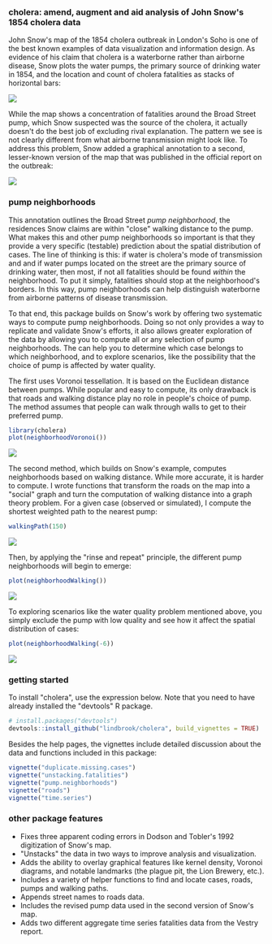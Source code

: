 
<!-- README.md is generated from README.Rmd. Please edit that file -->
### cholera: amend, augment and aid analysis of John Snow's 1854 cholera data

John Snow's map of the 1854 cholera outbreak in London's Soho is one of the best known examples of data visualization and information design. As evidence of his claim that cholera is a waterborne rather than airborne disease, Snow plots the water pumps, the primary source of drinking water in 1854, and the location and count of cholera fatalities as stacks of horizontal bars:

![](vignettes/msu-snows-mapB.jpg)

While the map shows a concentration of fatalities around the Broad Street pump, which Snow suspected was the source of the cholera, it actually doesn't do the best job of excluding rival explanation. The pattern we see is not clearly different from what airborne transmission might look like. To address this problem, Snow added a graphical annotation to a second, lesser-known version of the map that was published in the official report on the outbreak:

![](vignettes/fig12-6.png)

### pump neighborhoods

This annotation outlines the Broad Street *pump neighborhood*, the residences Snow claims are within "close" walking distance to the pump. What makes this and other pump neighborhoods so important is that they provide a very specific (testable) prediction about the spatial distribution of cases. The line of thinking is this: if water is cholera's mode of transmission and and if water pumps located on the street are the primary source of drinking water, then most, if not all fatalities should be found *within* the neighborhood. To put it simply, fatalities should stop at the neighborhood's borders. In this way, pump neighborhoods can help distinguish waterborne from airborne patterns of disease transmission.

To that end, this package builds on Snow's work by offering two systematic ways to compute pump neighborhoods. Doing so not only provides a way to replicate and validate Snow's efforts, it also allows greater exploration of the data by allowing you to compute all or any selection of pump neighborhoods. The can help you to determine which case belongs to which neighborhood, and to explore scenarios, like the possibility that the choice of pump is affected by water quality.

The first uses Voronoi tessellation. It is based on the Euclidean distance between pumps. While popular and easy to compute, its only drawback is that roads and walking distance play no role in people's choice of pump. The method assumes that people can walk through walls to get to their preferred pump.

``` r
library(cholera)
plot(neighborhoodVoronoi())
```

![](README-voronoi-1.png)

The second method, which builds on Snow's example, computes neighborhoods based on walking distance. While more accurate, it is harder to compute. I wrote functions that transform the roads on the map into a "social" graph and turn the computation of walking distance into a graph theory problem. For a given case (observed or simulated), I compute the shortest weighted path to the nearest pump:

``` r
walkingPath(150)
```

![](README-path-1.png)

Then, by applying the "rinse and repeat" principle, the different pump neighborhoods will begin to emerge:

``` r
plot(neighborhoodWalking())
```

![](README-walk-1.png)

To exploring scenarios like the water quality problem mentioned above, you simply exclude the pump with low quality and see how it affect the spatial distribution of cases:

``` r
plot(neighborhoodWalking(-6))
```

![](README-walk6-1.png)

### getting started

To install "cholera", use the expression below. Note that you need to have already installed the "devtools" R package.

``` r
# install.packages("devtools")
devtools::install_github("lindbrook/cholera", build_vignettes = TRUE)
```

Besides the help pages, the vignettes include detailed discussion about the data and functions included in this package:

``` r
vignette("duplicate.missing.cases")
vignette("unstacking.fatalities")
vignette("pump.neighborhoods")
vignette("roads")
vignette("time.series")
```

### other package features

-   Fixes three apparent coding errors in Dodson and Tobler's 1992 digitization of Snow's map.
-   "Unstacks" the data in two ways to improve analysis and visualization.
-   Adds the ability to overlay graphical features like kernel density, Voronoi diagrams, and notable landmarks (the plague pit, the Lion Brewery, etc.).
-   Includes a variety of helper functions to find and locate cases, roads, pumps and walking paths.
-   Appends street names to roads data.
-   Includes the revised pump data used in the second version of Snow's map.
-   Adds two different aggregate time series fatalities data from the Vestry report.
